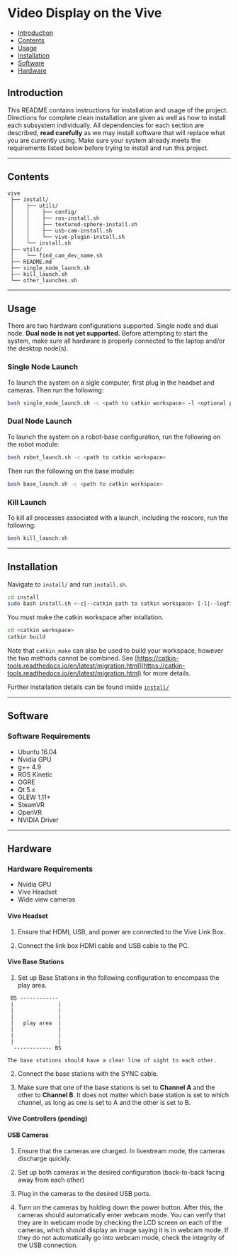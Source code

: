# Video Display on the Vive

* [Introduction](#introduction)
* [Contents](#contents)
* [Usage](#usage)
* [Installation](#installation)
* [Software](#software)
* [Hardware](#hardware)

## Introduction
This README contains instructions for installation and usage of the project. Directions for complete clean installation are given as well as how to install each subsystem individually. All dependencies for each section are described, **read carefully** as we may install software that will replace what you are currently using. Make sure your system already meets the requirements listed below before trying to install and run this project.

---

## Contents
```
vive
 ├── install/
 │    ├── utils/
 │    │    ├── config/
 │    │    ├── ros-install.sh
 │    │    ├── textured-sphere-install.sh
 │    │    ├── usb-cam-install.sh
 │    │    └── vive-plugin-install.sh
 │    └── install.sh
 ├── utils/
 │    └── find_cam_dev_name.sh
 ├── README.md
 ├── single_node_launch.sh
 ├── kill_launch.sh
 └── other_launches.sh
```

---

## Usage
There are two hardware configurations supported. Single node and dual node. **Dual node is not yet supported.** Before attempting to start the system, make sure all hardware is properly connected to the laptop and/or the desktop node(s).

### Single Node Launch
To launch the system on a sigle computer, first plug in the headset and cameras. Then run the following:
```bash
bash single_node_launch.sh -c <path to catkin workspace> -l <optional path to log file>
```

### Dual Node Launch
To launch the system on a robot-base configuration, run the following on the robot module:
```bash
bash robot_launch.sh -c <path to catkin workspace>
```
Then run the following on the base module:
```bash
bash base_launch.sh -c <path to catkin workspace>
```

### Kill Launch
To kill all processes associated with a launch, including the roscore, run the following:
```bash
bash kill_launch.sh
```

---

## Installation

Navigate to `install/` and run `install.sh`.

```bash
cd install
sudo bash install.sh <-c|--catkin path to catkin workspace> [-l|--logfile logfile]
```

You must make the catkin workspace after intallation.

```bash
cd <catkin workspace>
catkin build
```

Note that `catkin_make` can also be used to build your workspace, however the two methods cannot be combined. See [https://catkin-tools.readthedocs.io/en/latest/migration.html](https://catkin-tools.readthedocs.io/en/latest/migration.html) for more details.

Further installation details can be found inside [`install/`](install)

---

## Software

### Software Requirements
* Ubuntu 16.04
* Nvidia GPU
* g++ 4.9
* ROS Kinetic
* OGRE
* Qt 5.x
* GLEW 1.11+
* SteamVR
* OpenVR
* NVIDIA Driver

---

## Hardware

### Hardware Requirements
* Nvidia GPU
* Vive Headset
* Wide view cameras

#### Vive Headset

1. Ensure that HDMI, USB, and power are connected to the Vive Link Box.

2. Connect the link box HDMI cable and USB cable to the PC.

#### Vive Base Stations

1. Set up Base Stations in the following configuration to encompass the play area.
```
 BS ------------
 |              |
 |              |
 |              |
 |   play area  |
 |              |
 |              |
 |              |
  ------------ BS
```
    The base stations should have a clear line of sight to each other.

2. Connect the base stations with the SYNC cable.

3. Make sure that one of the base stations is set to **Channel A** and the other to **Channel B**. 
    It does not matter which base station is set to which channel, as long as one is set to A and the other is set to B.

#### Vive Controllers (pending)

#### USB Cameras

1. Ensure that the cameras are charged. 
    In livestream mode, the cameras discharge quickly.

2. Set up both cameras in the desired configuration (back-to-back facing away from each other)

3. Plug in the cameras to the desired USB ports.

4. Turn on the cameras by holding down the power button.
    After this, the cameras should automatically enter webcam mode.
    You can verify that they are in webcam mode by checking the LCD screen on each of the cameras, which should display an image saying it is in webcam mode.
    If they do not automatically go into webcam mode, check the integrity of the USB connection.
